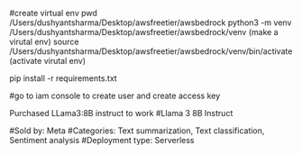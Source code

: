 #create virtual env 
pwd
/Users/dushyantsharma/Desktop/awsfreetier/awsbedrock
python3 -m venv /Users/dushyantsharma/Desktop/awsfreetier/awsbedrock/venv (make a virutal env)
source /Users/dushyantsharma/Desktop/awsfreetier/awsbedrock/venv/bin/activate (activate virutal env)

pip install -r requirements.txt 

#go to iam console to create user and create access key


Purchased LLama3:8B instruct to work
#Llama 3 8B Instruct

<!-- 
{
 "modelId": "meta.llama3-8b-instruct-v1:0",
 "contentType": "application/json",
 "accept": "application/json",
 "body": "{\"prompt\":\"this is where you place your input text\",\"max_gen_len\":512,\"temperature\":0.5,\"top_p\":0.9}"
} -->

#Sold by: Meta
#Categories: Text summarization, Text classification, Sentiment analysis
#Deployment type: Serverless 